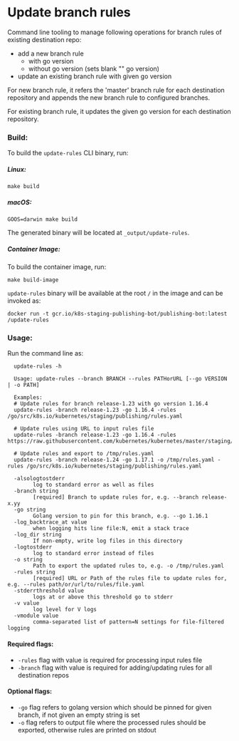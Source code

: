 Update branch rules
===================

Command line tooling to manage following operations for branch rules of existing destination repo:
 - add a new branch rule
    - with go version
    - without go version (sets blank "" go version)
 - update an existing branch rule with given go version

For new branch rule, it refers the 'master' branch rule for each destination repository and appends the new
branch rule to configured branches.

For existing branch rule, it updates the given go version for each destination repository.

### Build:

To build the `update-rules` CLI binary, run:

##### Linux:

```
make build
```

##### macOS:

```
GOOS=darwin make build
```

The generated binary will be located at `_output/update-rules`.

##### Container Image:

To build the container image, run:

```
make build-image
```

`update-rules` binary will be available at the root `/` in the image and can be invoked as:

```
docker run -t gcr.io/k8s-staging-publishing-bot/publishing-bot:latest /update-rules
```

### Usage:

Run the command line as:
```
  update-rules -h

  Usage: update-rules --branch BRANCH --rules PATHorURL [--go VERSION | -o PATH]

  Examples:
  # Update rules for branch release-1.23 with go version 1.16.4
  update-rules -branch release-1.23 -go 1.16.4 -rules /go/src/k8s.io/kubernetes/staging/publishing/rules.yaml

  # Update rules using URL to input rules file
  update-rules -branch release-1.23 -go 1.16.4 -rules https://raw.githubusercontent.com/kubernetes/kubernetes/master/staging/publishing/rules.yaml

  # Update rules and export to /tmp/rules.yaml
  update-rules -branch release-1.24 -go 1.17.1 -o /tmp/rules.yaml -rules /go/src/k8s.io/kubernetes/staging/publishing/rules.yaml

  -alsologtostderr
    	log to standard error as well as files
  -branch string
    	[required] Branch to update rules for, e.g. --branch release-x.yy
  -go string
    	Golang version to pin for this branch, e.g. --go 1.16.1
  -log_backtrace_at value
    	when logging hits line file:N, emit a stack trace
  -log_dir string
    	If non-empty, write log files in this directory
  -logtostderr
    	log to standard error instead of files
  -o string
    	Path to export the updated rules to, e.g. -o /tmp/rules.yaml
  -rules string
    	[required] URL or Path of the rules file to update rules for, e.g. --rules path/or/url/to/rules/file.yaml
  -stderrthreshold value
    	logs at or above this threshold go to stderr
  -v value
    	log level for V logs
  -vmodule value
    	comma-separated list of pattern=N settings for file-filtered logging
```

#### Required flags:

- `-rules` flag with value is required for processing input rules file
- `-branch` flag with value is required for adding/updating rules for all destination repos

#### Optional flags:

- `-go` flag refers to golang version which should be pinned for given branch, if not given an empty string is set
- `-o` flag refers to output file where the processed rules should be exported, otherwise rules are printed on stdout
